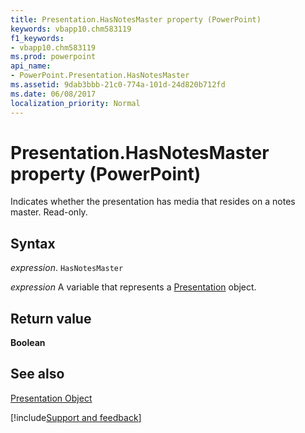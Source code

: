 ```yaml
---
title: Presentation.HasNotesMaster property (PowerPoint)
keywords: vbapp10.chm583119
f1_keywords:
- vbapp10.chm583119
ms.prod: powerpoint
api_name:
- PowerPoint.Presentation.HasNotesMaster
ms.assetid: 9dab3bbb-21c0-774a-101d-24d820b712fd
ms.date: 06/08/2017
localization_priority: Normal
---
```



# Presentation.HasNotesMaster property (PowerPoint)

Indicates whether the presentation has media that resides on a notes master. Read-only.


## Syntax

_expression_. `HasNotesMaster`

_expression_ A variable that represents a [Presentation](PowerPoint.Presentation.md) object.


## Return value

 **Boolean**


## See also


[Presentation Object](PowerPoint.Presentation.md)

[!include[Support and feedback](~/includes/feedback-boilerplate.md)]